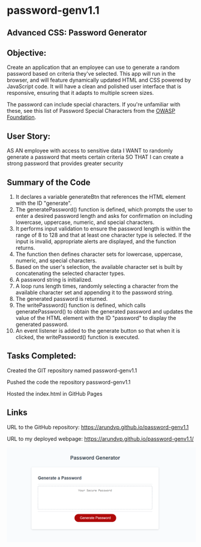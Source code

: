 # password-genv1.1

## Advanced CSS: Password Generator

## Objective:

Create an application that an employee can use to generate a random password based on criteria they've selected. This app will run in the browser, and will feature dynamically updated HTML and CSS powered by JavaScript code. It will have a clean and polished user interface that is responsive, ensuring that it adapts to multiple screen sizes. 

The password can include special characters. If you're unfamiliar with these, see this list of Password Special Characters from the [OWASP Foundation](https://owasp.org/www-community/password-special-characters). 


## User Story: 

AS AN employee with access to sensitive data
I WANT to randomly generate a password that meets certain criteria
SO THAT I can create a strong password that provides greater security


## Summary of the Code 

1.	It declares a variable generateBtn that references the HTML element with the ID "generate".
2.	The generatePassword() function is defined, which prompts the user to enter a desired password length and asks for confirmation on including lowercase, uppercase, numeric, and special characters.
3.	It performs input validation to ensure the password length is within the range of 8 to 128 and that at least one character type is selected. If the input is invalid, appropriate alerts are displayed, and the function returns.
4.	The function then defines character sets for lowercase, uppercase, numeric, and special characters.
5.	Based on the user's selection, the available character set is built by concatenating the selected character types.
6.	A password string is initialized.
7.	A loop runs length times, randomly selecting a character from the available character set and appending it to the password string.
8.	The generated password is returned.
9.	The writePassword() function is defined, which calls generatePassword() to obtain the generated password and updates the value of the HTML element with the ID "password" to display the generated password.
10.	An event listener is added to the generate button so that when it is clicked, the writePassword() function is executed.


## Tasks Completed: 


Created the GIT repository named password-genv1.1

Pushed the code the repository password-genv1.1

Hosted the index.html in GitHub Pages


## Links

URL to the GitHub repository: https://arundvp.github.io/password-genv1.1

URL to my deployed webpage: https://arundvp.github.io/password-genv1.1/

![Screenshot for the webpage](./assets/images/app-img.png)
